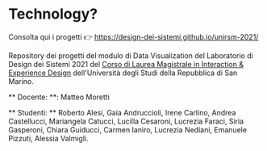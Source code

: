 # Technology?
 Consolta qui i progetti 👉  <a href="https://design-dei-sistemi.github.io/unirsm-2021/">https://design-dei-sistemi.github.io/unirsm-2021/</a>

 Repository dei progetti del modulo di Data Visualization del Laboratorio di Design dei Sistemi 2021 del <a href="http://design.unirsm.sm/magistrale/presentazione/">Corso di Laurea Magistrale in Interaction & Experience Design</a> dell'Università degli Studi della Repubblica di San Marino. 
 
** Docente: **: Matteo Moretti
 
** Studenti: **
 Roberto Alesi,
 Gaia Andruccioli,
 Irene Carlino,
 Andrea Castellucci,
 Mariangela Catucci,
 Lucilla Cesaroni,
 Lucrezia Faraci,
 Siria Gasperoni,
 Chiara Guiducci,
 Carmen Ianiro,
 Lucrezia Nediani,
 Emanuele Pizzuti,
 Alessia Valmigli.
 
